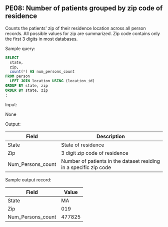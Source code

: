 PE08: Number of patients grouped by zip code of residence
---

Counts the patients' zip of their residence location across all person records. All possible values for zip are summarized. Zip code contains only the first 3 digits in most databases.

Sample query:


```sql
SELECT
  state,
  zip,
  count(*) AS num_persons_count
FROM person
  LEFT JOIN location USING (location_id)
GROUP BY state, zip
ORDER BY state, zip
;
```
Input:

None

Output:

|  Field |  Description |
| --- | --- |
| State | State of residence |
| Zip | 3 digit zip code of residence |
| Num_Persons_count | Number of patients in the dataset residing in a specific zip code |

Sample output record:

| Field |  Value |
| --- | --- |
| State | MA |
| Zip | 019 |
| Num_Persons_count | 477825 |


